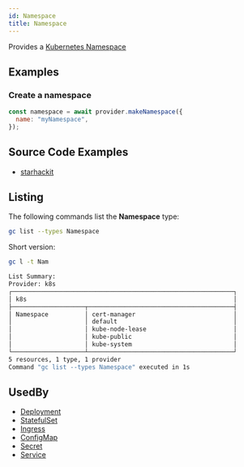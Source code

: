 ```yaml
---
id: Namespace
title: Namespace
---
```


Provides a [Kubernetes Namespace](https://kubernetes.io/docs/concepts/overview/working-with-objects/namespaces/)

## Examples

### Create a namespace

```js
const namespace = await provider.makeNamespace({
  name: "myNamespace",
});
```

## Source Code Examples

- [starhackit](https://github.com/grucloud/grucloud/blob/main/examples/k8s/starhackit/base/k8sStackBase.js#L14)

## Listing

The following commands list the **Namespace** type:

```sh
gc list --types Namespace
```

Short version:

```sh
gc l -t Nam
```

```sh
List Summary:
Provider: k8s
┌─────────────────────────────────────────────────────────────┐
│ k8s                                                         │
├────────────────────┬────────────────────────────────────────┤
│ Namespace          │ cert-manager                           │
│                    │ default                                │
│                    │ kube-node-lease                        │
│                    │ kube-public                            │
│                    │ kube-system                            │
└────────────────────┴────────────────────────────────────────┘
5 resources, 1 type, 1 provider
Command "gc list --types Namespace" executed in 1s

```

## UsedBy

- [Deployment](./Deployment)
- [StatefulSet](./StatefulSet)
- [Ingress](./Ingress)
- [ConfigMap](./ConfigMap)
- [Secret](./Secret)
- [Service](./Service)

